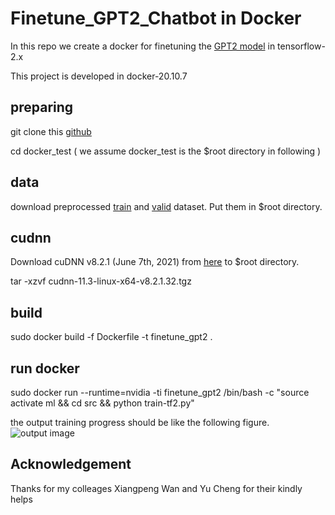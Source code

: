 # Finetune_GPT2_Chatbot in Docker
In this repo we create a docker for finetuning the [GPT2 model](https://cdn.openai.com/better-language-models/language_models_are_unsupervised_multitask_learners.pdf) in tensorflow-2.x

This project is developed in docker-20.10.7

## preparing ##

git clone this [github](https://github.com/protagolabs/NetMind-TF2)

cd docker_test ( we assume docker_test is the $root directory in following )

## data ##
download preprocessed [train](https://drive.google.com/file/d/1urLZaI8NlnQwQsH_dKPItDWcSyFqw4oP/view?usp=sharing) and [valid](https://drive.google.com/file/d/1g107ztO3fyf2Y-wEaZ6JkgdgM4WGvNxy/view?usp=sharing) dataset. Put them in $root directory.

## cudnn ##
Download cuDNN v8.2.1 (June 7th, 2021) from [here](https://developer.nvidia.com/rdp/cudnn-archive) to $root directory.

tar -xzvf cudnn-11.3-linux-x64-v8.2.1.32.tgz

## build ##

sudo docker build -f Dockerfile -t finetune_gpt2 .

## run docker ##

sudo docker run --runtime=nvidia -ti finetune_gpt2 /bin/bash -c "source activate ml && cd src && python train-tf2.py"

the output training progress should be like the following figure.
![output image](http://url/to/img.png)

## Acknowledgement ##

Thanks for my colleages Xiangpeng Wan and Yu Cheng for their kindly helps
